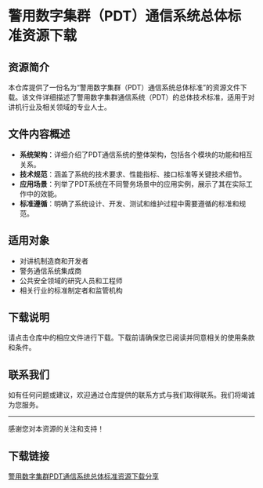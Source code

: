 # 警用数字集群（PDT）通信系统总体标准资源下载

## 资源简介

本仓库提供了一份名为“警用数字集群（PDT）通信系统总体标准”的资源文件下载。该文件详细描述了警用数字集群通信系统（PDT）的总体技术标准，适用于对讲机行业及相关领域的专业人士。

## 文件内容概述

- **系统架构**：详细介绍了PDT通信系统的整体架构，包括各个模块的功能和相互关系。
- **技术规范**：涵盖了系统的技术要求、性能指标、接口标准等关键技术细节。
- **应用场景**：列举了PDT系统在不同警务场景中的应用实例，展示了其在实际工作中的效能。
- **标准遵循**：明确了系统设计、开发、测试和维护过程中需要遵循的标准和规范。

## 适用对象

- 对讲机制造商和开发者
- 警务通信系统集成商
- 公共安全领域的研究人员和工程师
- 相关行业的标准制定者和监管机构

## 下载说明

请点击仓库中的相应文件进行下载。下载前请确保您已阅读并同意相关的使用条款和条件。

## 联系我们

如有任何问题或建议，欢迎通过仓库提供的联系方式与我们取得联系。我们将竭诚为您服务。

---

感谢您对本资源的关注和支持！

## 下载链接

[警用数字集群PDT通信系统总体标准资源下载分享](https://pan.quark.cn/s/50b412133516)